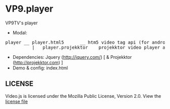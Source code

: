 VP9.player
==========

VP9TV's player

- Modal:
<pre>player __ player.html5      __ htm5 video tag api (for android mobile)
          |__ player.projekktor __ projekktor video player api (for destop version)</pre>
- Dependencies: Jquery (http://jquery.com/) [ & Projekktor (http://projekktor.com) ]
- Demo & config: index.html

<h2>LICENSE</h2>
Video.js is licensed under the Mozilla Public License, Version 2.0. View the <a href="https://github.com/maxinminax/VP9.player/blob/master/LICENSE">license file</a>
